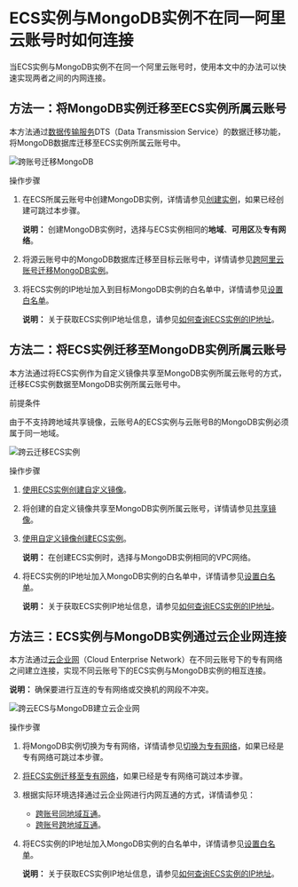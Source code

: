 # ECS实例与MongoDB实例不在同一阿里云账号时如何连接

当ECS实例与MongoDB实例不在同一个阿里云账号时，使用本文中的办法可以快速实现两者之间的内网连接。

## 方法一：将MongoDB实例迁移至ECS实例所属云账号

本方法通过[数据传输服务](/cn.zh-CN/产品简介/什么是数据传输服务DTS.md)DTS（Data Transmission Service）的数据迁移功能，将MongoDB数据库迁移至ECS实例所属云账号中。

![跨账号迁移MongoDB](https://static-aliyun-doc.oss-accelerate.aliyuncs.com/assets/img/zh-CN/8836819951/p44073.png)

操作步骤

1.  在ECS所属云账号中创建MongoDB实例，详情请参见[创建实例](/cn.zh-CN/快速入门/创建实例/创建副本集实例.md)，如果已经创建可跳过本步骤。

    **说明：** 创建MongoDB实例时，选择与ECS实例相同的**地域**、**可用区**及**专有网络**。

2.  将源云账号中的MongoDB数据库迁移至目标云账号中，详情请参见[跨阿里云账号迁移MongoDB实例](/cn.zh-CN/用户指南/数据迁移和同步/MongoDB实例间迁移/跨阿里云账号迁移MongoDB实例.md)。
3.  将ECS实例的IP地址加入到目标MongoDB实例的白名单中，详情请参见[设置白名单](/cn.zh-CN/用户指南/数据安全性/设置白名单及安全组.md)。

    **说明：** 关于获取ECS实例IP地址信息，请参见[如何查询ECS实例的IP地址](https://help.aliyun.com/knowledge_detail/40637.html#section-vpl-qbg-qgb)。


## 方法二：将ECS实例迁移至MongoDB实例所属云账号

本方法通过将ECS实例作为自定义镜像共享至MongoDB实例所属云账号的方式，迁移ECS实例数据至MongoDB实例所属云账号中。

前提条件

由于不支持跨地域共享镜像，云账号A的ECS实例与云账号B的MongoDB实例必须属于同一地域。

![跨云迁移ECS实例](https://static-aliyun-doc.oss-accelerate.aliyuncs.com/assets/img/zh-CN/8836819951/p44127.png)

操作步骤

1.  [使用ECS实例创建自定义镜像](~~35109~~)。
2.  将创建的自定义镜像共享至MongoDB实例所属云账号，详情请参见[共享镜像](~~25463~~)。
3.  [使用自定义镜像创建ECS实例](~~25465~~)。

    **说明：** 在创建ECS实例时，选择与MongoDB实例相同的VPC网络。

4.  将ECS实例的IP地址加入MongoDB实例的白名单中，详情请参见[设置白名单](/cn.zh-CN/用户指南/数据安全性/设置白名单及安全组.md)。

    **说明：** 关于获取ECS实例IP地址信息，请参见[如何查询ECS实例的IP地址](https://help.aliyun.com/knowledge_detail/40637.html#section-vpl-qbg-qgb)。


## 方法三：ECS实例与MongoDB实例通过云企业网连接

本方法通过[云企业网](~~59870~~)（Cloud Enterprise Network）在不同云账号下的专有网络之间建立连接，实现不同云账号下的ECS实例与MongoDB实例的相互连接。

**说明：** 确保要进行互连的专有网络或交换机的网段不冲突。

![跨云ECS与MongoDB建立云企业网](https://static-aliyun-doc.oss-accelerate.aliyuncs.com/assets/img/zh-CN/8836819951/p44108.png)

操作步骤

1.  将MongoDB实例切换为专有网络，详情请参见[切换为专有网络](/cn.zh-CN/用户指南/管理网络连接/切换实例网络类型.md)，如果已经是专有网络可跳过本步骤。
2.  [将ECS实例迁移至专有网络](~~57954~~)，如果已经是专有网络可跳过本步骤。
3.  根据实际环境选择通过云企业网进行内网互通的方式，详情请参见：
    -   [跨账号同地域互通](~~65901~~)。
    -   [跨账号跨地域互通](~~65936~~)。
4.  将ECS实例的IP地址加入MongoDB实例的白名单中，详情请参见[设置白名单](/cn.zh-CN/用户指南/数据安全性/设置白名单及安全组.md)。

    **说明：** 关于获取ECS实例IP地址信息，请参见[如何查询ECS实例的IP地址](https://help.aliyun.com/knowledge_detail/40637.html#section-vpl-qbg-qgb)。


